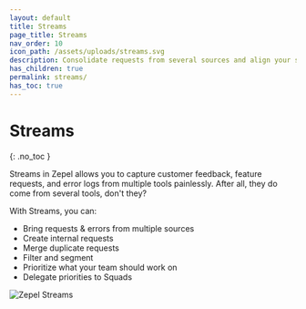 ```yaml
---
layout: default
title: Streams
page_title: Streams
nav_order: 10
icon_path: /assets/uploads/streams.svg
description: Consolidate requests from several sources and align your squad on prioritized outcomes with Streams. Learn how.
has_children: true
permalink: streams/
has_toc: true
---
```


# Streams
{: .no_toc }

Streams in Zepel allows you to capture customer feedback, feature requests, and error logs from multiple tools painlessly. After all, they do come from several tools, don't they?

With Streams, you can:

- Bring requests & errors from multiple sources
- Create internal requests
- Merge duplicate requests
- Filter and segment
- Prioritize what your team should work on
- Delegate priorities to Squads

![Zepel Streams](/guide/assets/uploads/zepel-streams.png)